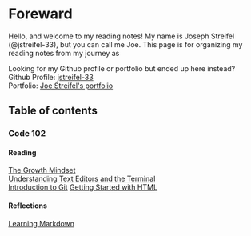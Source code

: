 # Foreward

Hello, and welcome to my reading notes! My name is Joseph Streifel (@jstreifel-33), but you can call me Joe. This page is for organizing my reading notes from my journey as 

Looking for my Github profile or portfolio but ended up here instead?\
Github Profile: [jstreifel-33](https://github.com/jstreifel-33)\
Portfolio: [Joe Streifel's portfolio](https://jstreifel-33.github.io)

## Table of contents

### Code 102

#### Reading

[The Growth Mindset](/archive/growth_mindset.md)\
[Understanding Text Editors and the Terminal](/archive/editors-and-terminals.md)\
[Introduction to Git](/archive/git-intro.md)
[Getting Started with HTML](/archive/html-structure.md)

#### Reflections

[Learning Markdown](/reflections/learning-markdown.md)
